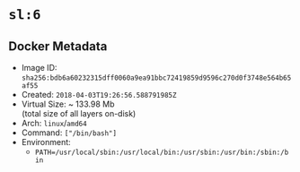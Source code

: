 # `sl:6`

## Docker Metadata

- Image ID: `sha256:bdb6a60232315dff0060a9ea91bbc72419859d9596c270d0f3748e564b65af55`
- Created: `2018-04-03T19:26:56.588791985Z`
- Virtual Size: ~ 133.98 Mb  
  (total size of all layers on-disk)
- Arch: `linux`/`amd64`
- Command: `["/bin/bash"]`
- Environment:
  - `PATH=/usr/local/sbin:/usr/local/bin:/usr/sbin:/usr/bin:/sbin:/bin`
